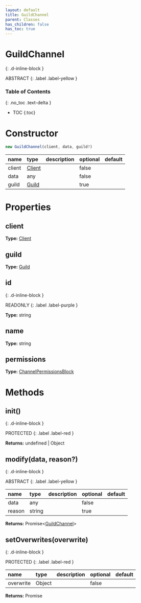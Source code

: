```yaml
---
layout: default
title: GuildChannel
parent: Classes
has_children: false
has_toc: true
---
```


# GuildChannel
{: .d-inline-block }

ABSTRACT
{: .label .label-yellow }

### Table of Contents
{: .no_toc .text-delta }

- TOC
{:toc}
# Constructor
```js
new GuildChannel(client, data, guild?)
```

| name | type | description | optional | default |
|:-----|:-----|:------------|:---------|:--------|
| client | [Client](/classes/Client) |  | false |  |
| data | any |  | false |  |
| guild | [Guild](/classes/Guild) |  | true |  |

# Properties
## client
**Type:** [Client](/classes/Client)

## guild
**Type:** [Guild](/classes/Guild)

## id
{: .d-inline-block }

READONLY
{: .label .label-purple }

**Type:** string

## name
**Type:** string

## permissions
**Type:** [ChannelPermissionsBlock](/classes/ChannelPermissionsBlock)

# Methods
## init()
{: .d-inline-block }

PROTECTED
{: .label .label-red }

**Returns:** undefined | Object

## modify(data, reason?)
{: .d-inline-block }

ABSTRACT
{: .label .label-yellow }

| name | type | description | optional | default |
|:-----|:-----|:------------|:---------|:--------|
| data | any |  | false |  |
| reason | string |  | true |  |

**Returns:** Promise<[GuildChannel](/classes/GuildChannel)>

## setOverwrites(overwrite)
{: .d-inline-block }

PROTECTED
{: .label .label-red }

| name | type | description | optional | default |
|:-----|:-----|:------------|:---------|:--------|
| overwrite | Object |  | false |  |

**Returns:** Promise<void>

